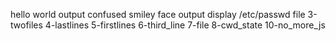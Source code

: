 hello world output
confused smiley face output
display /etc/passwd file
3-twofiles
4-lastlines
5-firstlines
6-third_line
7-file
8-cwd_state 
10-no_more_js
